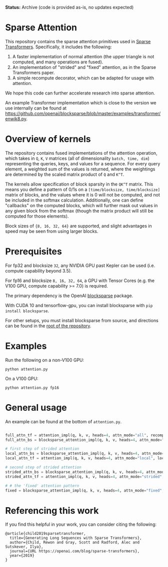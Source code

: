 **Status:** Archive (code is provided as-is, no updates expected)

# Sparse Attention

This repository contains the sparse attention primitives used in [Sparse Transformers](https://openai.com/blog/sparse-transformer). Specifically, it includes the following:

1) A faster implementation of normal attention (the upper triangle is not computed, and many operations are fused).
2) An implementation of "strided" and "fixed" attention, as in the Sparse Transformers paper.
3) A simple recompute decorator, which can be adapted for usage with attention.

We hope this code can further accelerate research into sparse attention.

An example Transformer implementation which is close to the version we use internally can be found at https://github.com/openai/blocksparse/blob/master/examples/transformer/enwik8.py. 

# Overview of kernels
The repository contains fused implementations of the attention operation, which takes in `Q`, `K`, `V` matrices (all of dimensionality `batch, time, dim`) representing the queries, keys, and values for a sequence. For every query element, a weighted sum of the values is returned, where the weightings are determined by the scaled matrix product of `Q` and `K^T`.

The kernels allow specification of block sparsity in the `QK^T` matrix. This means you define a pattern of 0/1s on a `[time/blocksize, time/blocksize]` matrix of blocks, and the values where it is 0 will not be computed, and not be included in the softmax calculation. Additionally, one can define "callbacks" on the computed blocks, which will further mask out values in any given block from the softmax (though the matrix product will still be computed for those elements). 

Block sizes of `{8, 16, 32, 64}` are supported, and slight advantages in speed may be seen from using larger blocks.

# Prerequisites
For fp32 and blocksize `32`, any NVIDIA GPU past Kepler can be used (i.e. compute capability beyond 3.5).

For fp16 and blocksize `8, 16, 32, 64`, a GPU with Tensor Cores (e.g. the V100 GPU, compute capability >= 7.0) is required.

The primary dependency is the OpenAI [blocksparse](https://github.com/openai/blocksparse/) package.

With CUDA 10 and tensorflow-gpu, you can install blocksparse with `pip install blocksparse`.

For other setups, you must install blocksparse from source, and directions can be found in the [root of the repository](https://github.com/openai/blocksparse/).

# Examples

Run the following on a non-V100 GPU:
```
python attention.py
```

On a V100 GPU:
```
python attention.py fp16
```

# General usage
An example can be found at the bottom of `attention.py`.

```python

full_attn_tf = attention_impl(q, k, v, heads=4, attn_mode="all", recompute=True)
full_attn_bs = blocksparse_attention_impl(q, k, v, heads=4, attn_mode="all", recompute=True)

# first step of strided attention
local_attn_bs = blocksparse_attention_impl(q, k, v, heads=4, attn_mode="local", local_attn_ctx=32, recompute=True)
local_attn_tf = attention_impl(q, k, v, heads=4, attn_mode="local", local_attn_ctx=32, recompute=True)

# second step of strided attention
strided_attn_bs = blocksparse_attention_impl(q, k, v, heads=4, attn_mode="strided", local_attn_ctx=32, recompute=True)
strided_attn_tf = attention_impl(q, k, v, heads=4, attn_mode="strided", local_attn_ctx=32, recompute=True)

# # the 'fixed' attention pattern
fixed = blocksparse_attention_impl(q, k, v, heads=4, attn_mode="fixed", local_attn_ctx=128, num_verts=4, vertsize=1, recompute=True)

```

# Referencing this work

If you find this helpful in your work, you can consider citing the following:

```
@article{child2019sparsetransformer,
  title={Generating Long Sequences with Sparse Transformers},
  author={Child, Rewon and Gray, Scott and Radford, Alec and Sutskever, Ilya},
  journal={URL https://openai.com/blog/sparse-transformers},
  year={2019}
}
```
